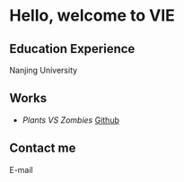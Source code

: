 # Hello, welcome to VIE

## Education Experience
Nanjing University
## Works
* *Plants VS Zombies* [Github](https://vie-serendipity.github.io/vie-serendipity.io)
## Contact me
E-mail 
